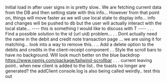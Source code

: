 Initial load in after user signs in is pretty slow..
We are fetching current data from the DB and then setting state with this info...
However from that point on, things will move faster as we will use local state to display info... info and changes will be pushed to db but the user will actually interact with the local state...
---- this is something I would like to discuss with T ----
.
.
.
Find a possible solution to the id (url uid) problem...
.
.
Dont actually need the name in the debit and credit note transaction page ... we are using it for matching... look into a way to remove this.
.
..
Add a delete option to the debits and credits in the client-receipt component
.
.
Style the scroll bars to have no background. WIll look much better on the blue backdrop
https://www.npmjs.com/package/tailwind-scrollbar
.
.
.
current leaving point..
when new client is added to the list.. the toasts no longer are generated? the addClient console.log is also being called weirdly.. test this out
